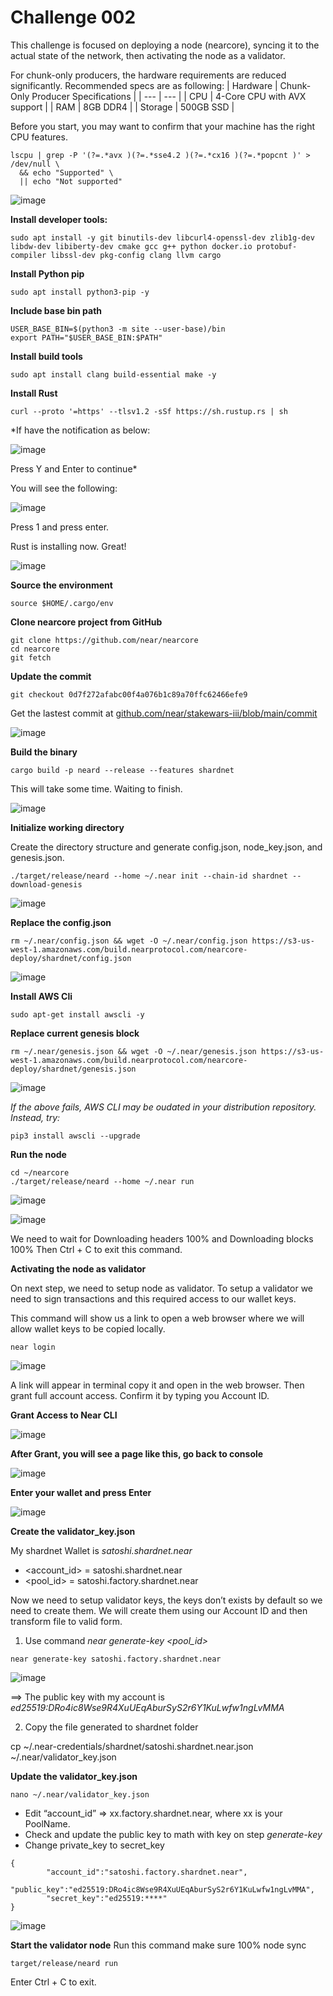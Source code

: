 
# Challenge 002

This challenge is focused on deploying a node (nearcore), syncing it to the actual state of the network, then activating the node as a validator.

For chunk-only producers, the hardware requirements are reduced significantly. Recommended specs are as following:
| Hardware | Chunk-Only Producer Specifications |
| --- | --- |
| CPU | 4-Core CPU with AVX support |
| RAM | 8GB DDR4 |
| Storage | 500GB SSD |

Before you start, you may want to confirm that your machine has the right CPU features.

```
lscpu | grep -P '(?=.*avx )(?=.*sse4.2 )(?=.*cx16 )(?=.*popcnt )' > /dev/null \
  && echo "Supported" \
  || echo "Not supported"
  ```
  
  ![image](https://user-images.githubusercontent.com/6175292/181564635-6e5c1917-6106-4dac-b622-4d6c0b629d5f.png)

**Install developer tools:**

```
sudo apt install -y git binutils-dev libcurl4-openssl-dev zlib1g-dev libdw-dev libiberty-dev cmake gcc g++ python docker.io protobuf-compiler libssl-dev pkg-config clang llvm cargo
```
**Install Python pip**
```
sudo apt install python3-pip -y
```
**Include base bin path**
```
USER_BASE_BIN=$(python3 -m site --user-base)/bin
export PATH="$USER_BASE_BIN:$PATH"
```
**Install build tools**
```
sudo apt install clang build-essential make -y
```
**Install Rust**
```
curl --proto '=https' --tlsv1.2 -sSf https://sh.rustup.rs | sh
```
*If have the notification as below:

![image](https://user-images.githubusercontent.com/6175292/181572992-dfe22989-a9dd-45b0-9f84-067e7eb7b9a6.png)

Press Y and Enter to continue*

You will see the following:

![image](https://user-images.githubusercontent.com/6175292/181572954-053866eb-3fea-4241-9b06-ffedd4049791.png)

Press 1 and press enter.

Rust is installing now. Great!

![image](https://user-images.githubusercontent.com/6175292/181575181-0cdb087e-ef2d-481d-afe8-9cca36d56b62.png)


**Source the environment**
```
source $HOME/.cargo/env
```
**Clone nearcore project from GitHub**

```
git clone https://github.com/near/nearcore
cd nearcore 
git fetch
```
**Update the commit**
```
git checkout 0d7f272afabc00f4a076b1c89a70ffc62466efe9
```
Get the lastest commit at  [github.com/near/stakewars-iii/blob/main/commit](https://github.com/near/stakewars-iii/blob/main/commit.md)

![image](https://user-images.githubusercontent.com/6175292/181575613-c5167c9b-5970-4af1-b4fa-03651d15d5ca.png)

**Build the binary**


```
cargo build -p neard --release --features shardnet
```
This will take some time. Waiting to finish.

![image](https://user-images.githubusercontent.com/6175292/181591151-711c7c1a-5e15-419d-b8a2-feaca1841aa6.png)

**Initialize working directory**

Create the directory structure and generate config.json, node_key.json, and genesis.json.
```
./target/release/neard --home ~/.near init --chain-id shardnet --download-genesis
```
![image](https://user-images.githubusercontent.com/6175292/181591559-c8632fd5-9080-493e-abd9-a5fdab02d70c.png)


**Replace the config.json**
```
rm ~/.near/config.json && wget -O ~/.near/config.json https://s3-us-west-1.amazonaws.com/build.nearprotocol.com/nearcore-deploy/shardnet/config.json
```
![image](https://user-images.githubusercontent.com/6175292/181591692-028be7c9-7675-4fe0-aec1-d5a2f3fcaeeb.png)

**Install AWS Cli**
```
sudo apt-get install awscli -y
```
**Replace current genesis block**
```
rm ~/.near/genesis.json && wget -O ~/.near/genesis.json https://s3-us-west-1.amazonaws.com/build.nearprotocol.com/nearcore-deploy/shardnet/genesis.json
```
![image](https://user-images.githubusercontent.com/6175292/181592001-2f1291e8-673c-4f88-a825-315845250d86.png)


*If the above fails, AWS CLI may be oudated in your distribution repository. Instead, try:*
```
pip3 install awscli --upgrade
```
**Run the node**
```
cd ~/nearcore
./target/release/neard --home ~/.near run
```

![image](https://user-images.githubusercontent.com/6175292/181593737-6c193b7e-2a0b-4a91-9d00-b4c84b27c4f8.png)


![image](https://user-images.githubusercontent.com/6175292/181593300-88ac3631-427b-4f09-89c7-38133bf343cd.png)


We need to wait for Downloading headers 100% and Downloading blocks 100% Then Ctrl + C to exit this command.

**Activating the node as validator**

On next step, we need to setup node as validator. To setup a validator we need to sign transactions and this required access to our wallet keys. 

This command will show us a link to open a web browser where we will allow wallet keys to be copied locally.
```
near login
```
![image](https://user-images.githubusercontent.com/6175292/181785341-5a9fc3bd-3b30-4488-9cc1-22f528dc0441.png)

A link will appear in terminal copy it and open in the web browser. Then grant full account access. Confirm it by typing you Account ID.

**Grant Access to Near CLI**

![image](https://user-images.githubusercontent.com/6175292/181787309-52473e2d-2558-4048-86fa-22b0a9f2a417.png)

**After Grant, you will see a page like this, go back to console**

![image](https://user-images.githubusercontent.com/6175292/181787389-4b978f5b-34af-416f-82da-cbf0ddea2f35.png)

**Enter your wallet and press Enter**

![image](https://user-images.githubusercontent.com/6175292/181788000-0056c9ae-ad9a-4f2a-bfec-2619ee631215.png)

**Create the validator_key.json**

My shardnet Wallet is *satoshi.shardnet.near*

* <account_id> = satoshi.shardnet.near 
* <pool_id> = satoshi.factory.shardnet.near

Now we need to setup validator keys, the keys don’t exists by default so we need to create them. We will create them using our Account ID and then transform file to valid form.

1. Use command *near generate-key <pool_id>* 
```
near generate-key satoshi.factory.shardnet.near
```
![image](https://user-images.githubusercontent.com/6175292/181789382-84a4fc94-9df2-415a-a9f2-5837d13fc460.png)

==> The public key with my account is *ed25519:DRo4ic8Wse9R4XuUEqAburSyS2r6Y1KuLwfw1ngLvMMA*

2. Copy the file generated to shardnet folder

cp ~/.near-credentials/shardnet/satoshi.shardnet.near.json ~/.near/validator_key.json

**Update the validator_key.json**
```
nano ~/.near/validator_key.json
```
* Edit “account_id” => xx.factory.shardnet.near, where xx is your PoolName.
* Check and update the public key to math with key on step *generate-key*
* Change private_key to secret_key
```
{
        "account_id":"satoshi.factory.shardnet.near",
        "public_key":"ed25519:DRo4ic8Wse9R4XuUEqAburSyS2r6Y1KuLwfw1ngLvMMA",
        "secret_key":"ed25519:****"
}
```
![image](https://user-images.githubusercontent.com/6175292/181797635-7628b9ec-c860-41b3-a50d-a0f21681d979.png)

**Start the validator node**
Run this command make sure 100% node sync
```
target/release/neard run
```
Enter Ctrl + C to exit.

























  











